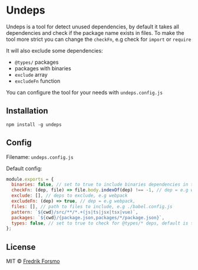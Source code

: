 # Undeps

Undeps is a tool for detect unused dependencies, by default it takes all dependencies and check if the package name exists in files. To make the tool more strict you can change the `checkFn`, e.g check for `import` or `require`

It will also exclude some dependencies:

- `@types/` packages
- packages with binaries
- `exclude` array
- `excludeFn` function

You can configure the tool for your needs with `undeps.config.js`

## Installation

```
npm install -g undeps
```

## Config

Filename: `undeps.config.js`

Default config:

```js
module.exports = {
  binaries: false, // set to true to include binaries dependencies in the search, default is to ignore
  checkFn: (dep, file) => file.body.indexOf(dep) !== -1, // dep = e.g webpack, file = { name, path, body }
  exclude: [], // deps to exclude, e.g webpack
  excludeFn: (dep) => true, // dep = e.g webpack,
  files: [], // path to files to include, e.g ./babel.config.js
  pattern: `${cwd}/src/**/*.+(js|ts|jsx|tsx|vue)`,
  packages: `${cwd}/{package.json,packages/*/package.json}`,
  types: false, // set to true to check for @types/* deps, default is to ignore
};
```

## License

MIT © [Fredrik Forsmo](https://github.com/frozzare)
